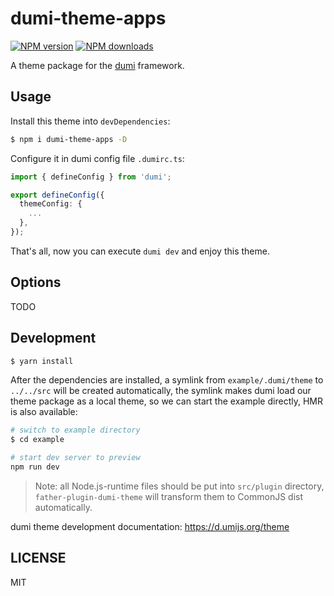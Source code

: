 # dumi-theme-apps

[![NPM version](https://img.shields.io/npm/v/dumi-theme-apps.svg?style=flat)](https://npmjs.org/package/dumi-theme-apps)
[![NPM downloads](http://img.shields.io/npm/dm/dumi-theme-apps.svg?style=flat)](https://npmjs.org/package/dumi-theme-apps)

A theme package for the [dumi](https://d.umijs.org) framework.

## Usage

Install this theme into `devDependencies`:

```bash
$ npm i dumi-theme-apps -D
```

Configure it in dumi config file `.dumirc.ts`:

```ts
import { defineConfig } from 'dumi';

export defineConfig({
  themeConfig: {
    ...
  },
});
```

That's all, now you can execute `dumi dev` and enjoy this theme.

## Options

TODO

## Development

```bash
$ yarn install
```

After the dependencies are installed, a symlink from `example/.dumi/theme` to `../../src` will be created automatically, the symlink makes dumi load our theme package as a local theme, so we can start the example directly, HMR is also available:

```bash
# switch to example directory
$ cd example

# start dev server to preview
npm run dev
```

> Note: all Node.js-runtime files should be put into `src/plugin` directory, `father-plugin-dumi-theme` will transform them to CommonJS dist automatically.

dumi theme development documentation: https://d.umijs.org/theme

## LICENSE

MIT
